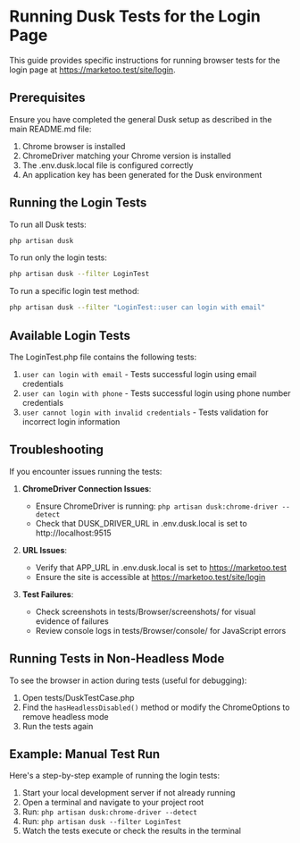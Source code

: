 # Running Dusk Tests for the Login Page

This guide provides specific instructions for running browser tests for the login page at https://marketoo.test/site/login.

## Prerequisites

Ensure you have completed the general Dusk setup as described in the main README.md file:

1. Chrome browser is installed
2. ChromeDriver matching your Chrome version is installed
3. The .env.dusk.local file is configured correctly
4. An application key has been generated for the Dusk environment

## Running the Login Tests

To run all Dusk tests:

```bash
php artisan dusk
```

To run only the login tests:

```bash
php artisan dusk --filter LoginTest
```

To run a specific login test method:

```bash
php artisan dusk --filter "LoginTest::user can login with email"
```

## Available Login Tests

The LoginTest.php file contains the following tests:

1. `user can login with email` - Tests successful login using email credentials
2. `user can login with phone` - Tests successful login using phone number credentials
3. `user cannot login with invalid credentials` - Tests validation for incorrect login information

## Troubleshooting

If you encounter issues running the tests:

1. **ChromeDriver Connection Issues**:
   - Ensure ChromeDriver is running: `php artisan dusk:chrome-driver --detect`
   - Check that DUSK_DRIVER_URL in .env.dusk.local is set to http://localhost:9515

2. **URL Issues**:
   - Verify that APP_URL in .env.dusk.local is set to https://marketoo.test
   - Ensure the site is accessible at https://marketoo.test/site/login

3. **Test Failures**:
   - Check screenshots in tests/Browser/screenshots/ for visual evidence of failures
   - Review console logs in tests/Browser/console/ for JavaScript errors

## Running Tests in Non-Headless Mode

To see the browser in action during tests (useful for debugging):

1. Open tests/DuskTestCase.php
2. Find the `hasHeadlessDisabled()` method or modify the ChromeOptions to remove headless mode
3. Run the tests again

## Example: Manual Test Run

Here's a step-by-step example of running the login tests:

1. Start your local development server if not already running
2. Open a terminal and navigate to your project root
3. Run: `php artisan dusk:chrome-driver --detect`
4. Run: `php artisan dusk --filter LoginTest`
5. Watch the tests execute or check the results in the terminal